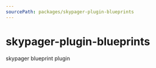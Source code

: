 ```yaml
---
sourcePath: packages/skypager-plugin-blueprints
---
```


# skypager-plugin-blueprints

skypager blueprint plugin
